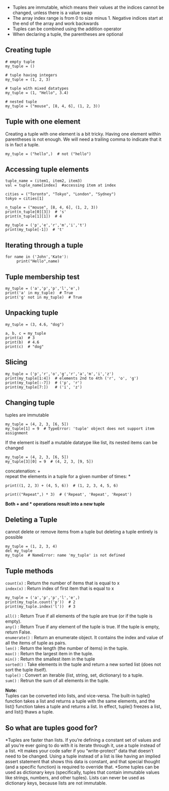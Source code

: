 * Tuples are immutable, which means their values at the indices cannot be changed, unless there is a value swap
* The array index range is from 0 to size minus 1. Negative indices start at the end of the array and work backwards
* Tuples can be combined using the addition operator
* When declaring a tuple, the parentheses are optional

## Creating tuple
```
# empty tuple
my_tuple = ()

# tuple having integers
my_tuple = (1, 2, 3)

# tuple with mixed datatypes
my_tuple = (1, "Hello", 3.4)

# nested tuple
my_tuple = ("mouse", [8, 4, 6], (1, 2, 3))
```
## Tuple with one element
Creating a tuple with one element is a bit tricky. Having one element within parentheses is not enough. We will need a trailing comma to indicate that it is in fact a tuple.
```
my_tuple = ("hello",)  # not ("hello")
```

## Accessing tuple elements
```
tuple_name = (item1, item2, item3)
val = tuple_name[index]  #accessing item at index

cities = ("Toronto", "Tokyo", "London", "Sydney")
tokyo = cities[1]

n_tuple = ("mouse", [8, 4, 6], (1, 2, 3))
print(n_tuple[0][3])  # 's'
print(n_tuple[1][1])  # 4

my_tuple = ('p','e','r','m','i','t')
print(my_tuple[-1])  # 't'
```

## Iterating through a tuple
```
for name in ('John','Kate'):
     print("Hello",name) 
```

## Tuple membership test
```
my_tuple = ('a','p','p','l','e',)
print('a' in my_tuple)  # True
print('g' not in my_tuple)  # True
```

## Unpacking tuple
```
my_tuple = (3, 4.6, "dog")

a, b, c = my_tuple
print(a)  # 3
print(b)  # 4.6
print(c)  # "dog"
```

## Slicing
```
my_tuple = ('p','r','o','g','r','a','m','i','z')
print(my_tuple[1:4])  # elements 2nd to 4th ('r', 'o', 'g')
print(my_tuple[:-7])  # ('p', 'r')
print(my_tuple[7:])   # ('i', 'z')
```

## Changing tuple
tuples are immutable
```
my_tuple = (4, 2, 3, [6, 5])  
my_tuple[1] = 9  # TypeError: 'tuple' object does not support item assignment
```
If the element is itself a mutable datatype like list, its nested items can be changed
```
my_tuple = (4, 2, 3, [6, 5])
my_tuple[3][0] = 9  # (4, 2, 3, [9, 5])
```
concatenation: +    
repeat the elements in a tuple for a given number of times: *
```
print((1, 2, 3) + (4, 5, 6))  # (1, 2, 3, 4, 5, 6)

print(("Repeat",) * 3)  # ('Repeat', 'Repeat', 'Repeat')
```
**Both + and * operations result into a new tuple**

## Deleting a Tuple
cannot delete or remove items from a tuple but deleting a tuple entirely is possible
```
my_tuple = (1, 2, 3, 4)
del my_tuple
my_tuple  # NameError: name 'my_tuple' is not defined
```
## Tuple methods
`count(x)` :	Return the number of items that is equal to x    
`index(x)` :	Return index of first item that is equal to x
```
my_tuple = ('a','p','p','l','e',)
print(my_tuple.count('p'))  # 2
print(my_tuple.index('l'))  # 3
```
`all()` : Return True if all elements of the tuple are true (or if the tuple is empty).   
`any()` : Return True if any element of the tuple is true. If the tuple is empty, return False.   
`enumerate()` : Return an enumerate object. It contains the index and value of all the items of tuple as pairs.   
`len()` : Return the length (the number of items) in the tuple.   
`max()` : Return the largest item in the tuple.   
`min()` : Return the smallest item in the tuple   
`sorted()` : Take elements in the tuple and return a new sorted list (does not sort the tuple itself).   
`tuple()` : Convert an iterable (list, string, set, dictionary) to a tuple.   
`sum()` : Retrun the sum of all elements in the tuple.

**Note:**    
Tuples can be converted into lists, and vice-versa. The built-in tuple() function takes a list and returns a tuple with the same elements, and the list() function takes a tuple and returns a list. In effect, tuple() freezes a list, and list() thaws a tuple.

## So what are tuples good for?
*Tuples are faster than lists. If you’re defining a constant set of values and all you’re ever going to do with it is iterate through it, use a tuple instead of a list.
*It makes your code safer if you “write-protect” data that doesn’t need to be changed. Using a tuple instead of a list is like having an implied assert statement that shows this data is constant, and that special thought (and a specific function) is required to override that.
*Some tuples can be used as dictionary keys (specifically, tuples that contain immutable values like strings, numbers, and other tuples). Lists can never be used as dictionary keys, because lists are not immutable.
